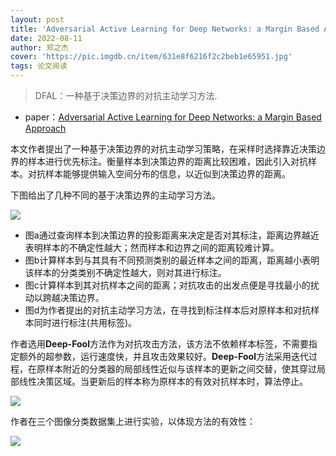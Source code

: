 ```yaml
---
layout: post
title: 'Adversarial Active Learning for Deep Networks: a Margin Based Approach'
date: 2022-08-11
author: 郑之杰
cover: 'https://pic.imgdb.cn/item/631e8f6216f2c2beb1e65951.jpg'
tags: 论文阅读
---
```


> DFAL：一种基于决策边界的对抗主动学习方法.

- paper：[Adversarial Active Learning for Deep Networks: a Margin Based Approach](https://arxiv.org/abs/1802.09841)

本文作者提出了一种基于决策边界的对抗主动学习策略，在采样时选择靠近决策边界的样本进行优先标注。衡量样本到决策边界的距离比较困难，因此引入对抗样本。对抗样本能够提供输入空间分布的信息，以近似到决策边界的距离。

下图给出了几种不同的基于决策边界的主动学习方法。

![](https://pic.imgdb.cn/item/631e92e016f2c2beb1e9c88d.jpg)

- 图a通过查询样本到决策边界的投影距离来决定是否对其标注，距离边界越近表明样本的不确定性越大；然而样本和边界之间的距离较难计算。
- 图b计算样本到与其具有不同预测类别的最近样本之间的距离，距离越小表明该样本的分类类别不确定性越大，则对其进行标注。
- 图c计算样本到其对抗样本之间的距离；对抗攻击的出发点便是寻找最小的扰动以跨越决策边界。
- 图d为作者提出的对抗主动学习方法，在寻找到标注样本后对原样本和对抗样本同时进行标注(共用标签)。

作者选用**Deep-Fool**方法作为对抗攻击方法，该方法不依赖样本标签，不需要指定额外的超参数，运行速度快，并且攻击效果较好。**Deep-Fool**方法采用迭代过程，在原样本附近的分类器的局部线性近似与该样本的更新之间交替，使其穿过局部线性决策区域。当更新后的样本称为原样本的有效对抗样本时，算法停止。

![](https://pic.imgdb.cn/item/631e9d0116f2c2beb1f374f4.jpg)

作者在三个图像分类数据集上进行实验，以体现方法的有效性：

![](https://pic.imgdb.cn/item/631e9df616f2c2beb1f466f3.jpg)
